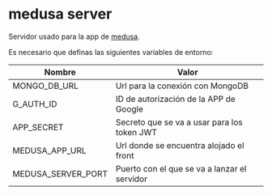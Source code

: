 # medusa server

Servidor usado para la app de [medusa](https://github.com/beybo/medusa).

Es necesario que definas las siguientes variables de entorno:

|Nombre|Valor|
|------|-----|
|MONGO_DB_URL|Url para la conexión con MongoDB|
|G_AUTH_ID|ID de autorización de la APP de Google|
|APP_SECRET|Secreto que se va a usar para los token JWT|
|MEDUSA_APP_URL|Url donde se encuentra alojado el front|
|MEDUSA_SERVER_PORT|Puerto con el que se va a lanzar el servidor|
